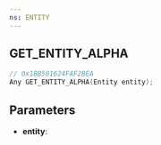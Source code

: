 ```yaml
---
ns: ENTITY
---
```

## GET_ENTITY_ALPHA

```c
// 0x1BB501624FAF2BEA
Any GET_ENTITY_ALPHA(Entity entity);
```

## Parameters
* **entity**:

